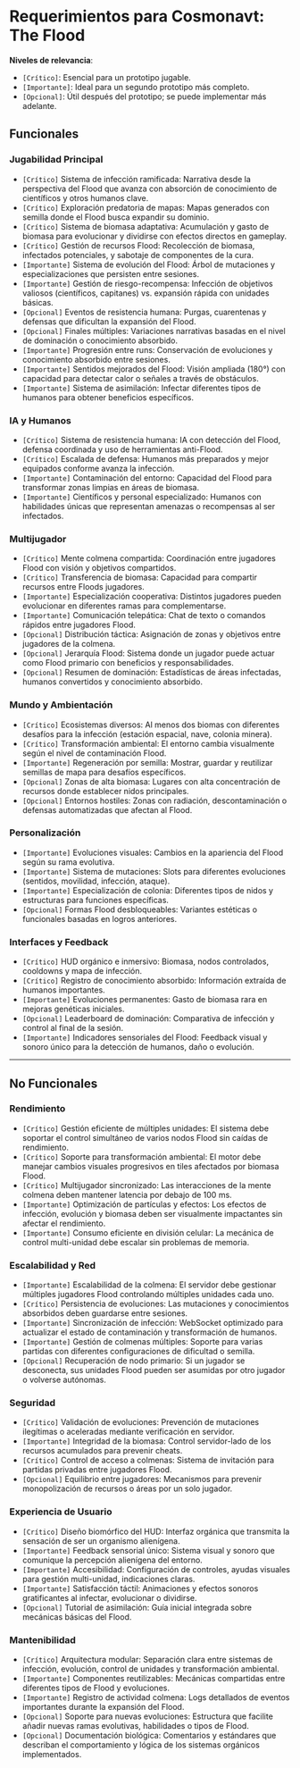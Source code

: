 # Requerimientos para Cosmonavt: The Flood

**Niveles de relevancia**:

- `[Crítico]`: Esencial para un prototipo jugable.
- `[Importante]`: Ideal para un segundo prototipo más completo.
- `[Opcional]`: Útil después del prototipo; se puede implementar más adelante.

## Funcionales

### Jugabilidad Principal

- `[Crítico]` Sistema de infección ramificada: Narrativa desde la perspectiva del Flood que avanza con absorción de conocimiento de científicos y otros humanos clave.
- `[Crítico]` Exploración predatoria de mapas: Mapas generados con semilla donde el Flood busca expandir su dominio.
- `[Crítico]` Sistema de biomasa adaptativa: Acumulación y gasto de biomasa para evolucionar y dividirse con efectos directos en gameplay.
- `[Crítico]` Gestión de recursos Flood: Recolección de biomasa, infectados potenciales, y sabotaje de componentes de la cura.
- `[Importante]` Sistema de evolución del Flood: Árbol de mutaciones y especializaciones que persisten entre sesiones.
- `[Importante]` Gestión de riesgo-recompensa: Infección de objetivos valiosos (científicos, capitanes) vs. expansión rápida con unidades básicas.
- `[Opcional]` Eventos de resistencia humana: Purgas, cuarentenas y defensas que dificultan la expansión del Flood.
- `[Opcional]` Finales múltiples: Variaciones narrativas basadas en el nivel de dominación o conocimiento absorbido.
- `[Importante]` Progresión entre runs: Conservación de evoluciones y conocimiento absorbido entre sesiones.
- `[Importante]` Sentidos mejorados del Flood: Visión ampliada (180°) con capacidad para detectar calor o señales a través de obstáculos.
- `[Importante]` Sistema de asimilación: Infectar diferentes tipos de humanos para obtener beneficios específicos.

### IA y Humanos

- `[Crítico]` Sistema de resistencia humana: IA con detección del Flood, defensa coordinada y uso de herramientas anti-Flood.
- `[Crítico]` Escalada de defensa: Humanos más preparados y mejor equipados conforme avanza la infección.
- `[Importante]` Contaminación del entorno: Capacidad del Flood para transformar zonas limpias en áreas de biomasa.
- `[Importante]` Científicos y personal especializado: Humanos con habilidades únicas que representan amenazas o recompensas al ser infectados.

### Multijugador

- `[Crítico]` Mente colmena compartida: Coordinación entre jugadores Flood con visión y objetivos compartidos.
- `[Crítico]` Transferencia de biomasa: Capacidad para compartir recursos entre Floods jugadores.
- `[Importante]` Especialización cooperativa: Distintos jugadores pueden evolucionar en diferentes ramas para complementarse.
- `[Importante]` Comunicación telepática: Chat de texto o comandos rápidos entre jugadores Flood.
- `[Opcional]` Distribución táctica: Asignación de zonas y objetivos entre jugadores de la colmena.
- `[Opcional]` Jerarquía Flood: Sistema donde un jugador puede actuar como Flood primario con beneficios y responsabilidades.
- `[Opcional]` Resumen de dominación: Estadísticas de áreas infectadas, humanos convertidos y conocimiento absorbido.

### Mundo y Ambientación

- `[Crítico]` Ecosistemas diversos: Al menos dos biomas con diferentes desafíos para la infección (estación espacial, nave, colonia minera).
- `[Crítico]` Transformación ambiental: El entorno cambia visualmente según el nivel de contaminación Flood.
- `[Importante]` Regeneración por semilla: Mostrar, guardar y reutilizar semillas de mapa para desafíos específicos.
- `[Opcional]` Zonas de alta biomasa: Lugares con alta concentración de recursos donde establecer nidos principales.
- `[Opcional]` Entornos hostiles: Zonas con radiación, descontaminación o defensas automatizadas que afectan al Flood.

### Personalización

- `[Importante]` Evoluciones visuales: Cambios en la apariencia del Flood según su rama evolutiva.
- `[Importante]` Sistema de mutaciones: Slots para diferentes evoluciones (sentidos, movilidad, infección, ataque).
- `[Importante]` Especialización de colonia: Diferentes tipos de nidos y estructuras para funciones específicas.
- `[Opcional]` Formas Flood desbloqueables: Variantes estéticas o funcionales basadas en logros anteriores.

### Interfaces y Feedback

- `[Crítico]` HUD orgánico e inmersivo: Biomasa, nodos controlados, cooldowns y mapa de infección.
- `[Crítico]` Registro de conocimiento absorbido: Información extraída de humanos importantes.
- `[Importante]` Evoluciones permanentes: Gasto de biomasa rara en mejoras genéticas iniciales.
- `[Opcional]` Leaderboard de dominación: Comparativa de infección y control al final de la sesión.
- `[Importante]` Indicadores sensoriales del Flood: Feedback visual y sonoro único para la detección de humanos, daño o evolución.

---

## No Funcionales

### Rendimiento

- `[Crítico]` Gestión eficiente de múltiples unidades: El sistema debe soportar el control simultáneo de varios nodos Flood sin caídas de rendimiento.
- `[Crítico]` Soporte para transformación ambiental: El motor debe manejar cambios visuales progresivos en tiles afectados por biomasa Flood.
- `[Crítico]` Multijugador sincronizado: Las interacciones de la mente colmena deben mantener latencia por debajo de 100 ms.
- `[Importante]` Optimización de partículas y efectos: Los efectos de infección, evolución y biomasa deben ser visualmente impactantes sin afectar el rendimiento.
- `[Importante]` Consumo eficiente en división celular: La mecánica de control multi-unidad debe escalar sin problemas de memoria.

### Escalabilidad y Red

- `[Importante]` Escalabilidad de la colmena: El servidor debe gestionar múltiples jugadores Flood controlando múltiples unidades cada uno.
- `[Crítico]` Persistencia de evoluciones: Las mutaciones y conocimientos absorbidos deben guardarse entre sesiones.
- `[Importante]` Sincronización de infección: WebSocket optimizado para actualizar el estado de contaminación y transformación de humanos.
- `[Importante]` Gestión de colmenas múltiples: Soporte para varias partidas con diferentes configuraciones de dificultad o semilla.
- `[Opcional]` Recuperación de nodo primario: Si un jugador se desconecta, sus unidades Flood pueden ser asumidas por otro jugador o volverse autónomas.

### Seguridad

- `[Crítico]` Validación de evoluciones: Prevención de mutaciones ilegítimas o aceleradas mediante verificación en servidor.
- `[Importante]` Integridad de la biomasa: Control servidor-lado de los recursos acumulados para prevenir cheats.
- `[Crítico]` Control de acceso a colmenas: Sistema de invitación para partidas privadas entre jugadores Flood.
- `[Opcional]` Equilibrio entre jugadores: Mecanismos para prevenir monopolización de recursos o áreas por un solo jugador.

### Experiencia de Usuario

- `[Crítico]` Diseño biomórfico del HUD: Interfaz orgánica que transmita la sensación de ser un organismo alienígena.
- `[Importante]` Feedback sensorial único: Sistema visual y sonoro que comunique la percepción alienígena del entorno.
- `[Importante]` Accesibilidad: Configuración de controles, ayudas visuales para gestión multi-unidad, indicaciones claras.
- `[Importante]` Satisfacción táctil: Animaciones y efectos sonoros gratificantes al infectar, evolucionar o dividirse.
- `[Opcional]` Tutorial de asimilación: Guía inicial integrada sobre mecánicas básicas del Flood.

### Mantenibilidad

- `[Crítico]` Arquitectura modular: Separación clara entre sistemas de infección, evolución, control de unidades y transformación ambiental.
- `[Importante]` Componentes reutilizables: Mecánicas compartidas entre diferentes tipos de Flood y evoluciones.
- `[Importante]` Registro de actividad colmena: Logs detallados de eventos importantes durante la expansión del Flood.
- `[Opcional]` Soporte para nuevas evoluciones: Estructura que facilite añadir nuevas ramas evolutivas, habilidades o tipos de Flood.
- `[Opcional]` Documentación biológica: Comentarios y estándares que describan el comportamiento y lógica de los sistemas orgánicos implementados.
